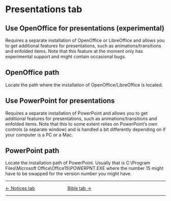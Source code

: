# Presentations tab

## Use OpenOffice for presentations (experimental)

Requires a separate installation of OpenOffice or LibreOffice and allows
you to get additional features for presentations, such as
animations/transitions and enfolded items. Note that this feature at the
moment only has experimental support and might contain occasional bugs.

## OpenOffice path

Locate the path where the installation of OpenOffice/LibreOffice is
located.

## Use PowerPoint for presentations

Requires a separate installation of PowerPoint and allows you to get
additional features for presentations, such as animations/transitions
and enfolded items. Note that this to some extent relies on PowerPoint’s
own controls (a separate window) and is handled a bit differently
depending on if your computer is a PC or a Mac.

## PowerPoint path

Locate the installation path of PowerPoint. Usually that is C:\\Program
Files\\Microsoft Office\\Office15\\POWERPNT.EXE where the number 15
might have to be swapped for the version number you might have.

-----



[← Notices tab](Notices_tab "Notices tab") &nbsp;&nbsp;&nbsp;&nbsp;&nbsp;&nbsp;&nbsp;&nbsp;&nbsp;&nbsp;&nbsp;&nbsp;&nbsp;&nbsp;&nbsp;&nbsp;&nbsp;&nbsp;&nbsp;&nbsp;&nbsp;&nbsp;&nbsp;&nbsp;
[Bible tab →](Bible_tab "Bible tab")

---

